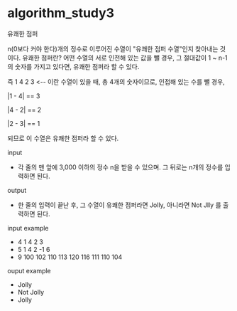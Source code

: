 # algorithm_study3

유쾌한 점퍼

n(0보다 커야 한다)개의 정수로 이루어진 수열이 "유쾌한 점퍼 수열"인지 찾아내는 것이다.
유쾌한 점퍼란?
어떤 수열의 서로 인전해 있는 값을 뺄 경우, 그 절대값이 1 ~ n-1 의 숫자를 가지고 있다면, 유쾌한 점퍼라 할 수 있다.

즉
1 4 2 3    <-- 이란 수열이 있을 때, 총 4개의 숫자이므로, 인접해 있는 수를 뺄 경우, 

|1 - 4| == 3

|4 - 2| == 2

|2 - 3| == 1

되므로 이 수열은 유쾌한 점퍼라 할 수 있다.

input
- 각 줄의 맨 앞에 3,000 이하의 정수 n을 받을 수 있으며. 그 뒤로는 n개의 정수를 입력하면 된다.

output
- 한 줄의 입력이 끝난 후, 그 수열이 유쾌한 점퍼라면 Jolly, 아니라면 Not Jlly 를 출력하면 된다.

input example
- 4 1 4 2 3 
- 5 1 4 2 -1 6
- 9 100 102 110 113 120 116 111 110 104

ouput example
- Jolly
- Not Jolly
- Jolly

